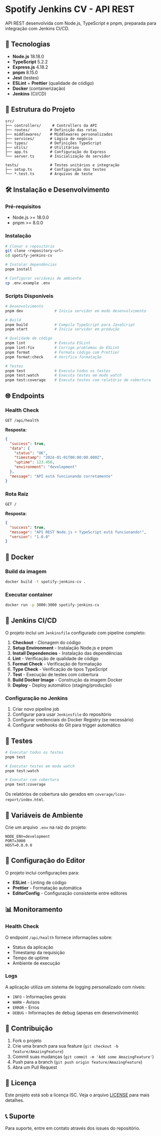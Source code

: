 # Spotify Jenkins CV - API REST

API REST desenvolvida com Node.js, TypeScript e pnpm, preparada para integração com Jenkins CI/CD.

## 🚀 Tecnologias

- **Node.js** 18.18.0
- **TypeScript** 5.2.2
- **Express.js** 4.18.2
- **pnpm** 8.15.0
- **Jest** (testes)
- **ESLint** + **Prettier** (qualidade de código)
- **Docker** (containerização)
- **Jenkins** (CI/CD)

## 📁 Estrutura do Projeto

```
src/
├── controllers/     # Controllers da API
├── routes/         # Definição das rotas
├── middlewares/    # Middlewares personalizados
├── services/       # Lógica de negócio
├── types/          # Definições TypeScript
├── utils/          # Utilitários
├── app.ts          # Configuração do Express
└── server.ts       # Inicialização do servidor

tests/              # Testes unitários e integração
├── setup.ts        # Configuração dos testes
└── *.test.ts       # Arquivos de teste
```

## 🛠️ Instalação e Desenvolvimento

### Pré-requisitos

- Node.js >= 18.0.0
- pnpm >= 8.0.0

### Instalação

```bash
# Clonar o repositório
git clone <repository-url>
cd spotify-jenkins-cv

# Instalar dependências
pnpm install

# Configurar variáveis de ambiente
cp .env.example .env
```

### Scripts Disponíveis

```bash
# Desenvolvimento
pnpm dev              # Inicia servidor em modo desenvolvimento

# Build
pnpm build            # Compila TypeScript para JavaScript
pnpm start            # Inicia servidor em produção

# Qualidade de código
pnpm lint             # Executa ESLint
pnpm lint:fix         # Corrige problemas do ESLint
pnpm format           # Formata código com Prettier
pnpm format:check     # Verifica formatação

# Testes
pnpm test             # Executa todos os testes
pnpm test:watch       # Executa testes em modo watch
pnpm test:coverage    # Executa testes com relatório de cobertura
```

## 🌐 Endpoints

### Health Check

```http
GET /api/health
```

**Resposta:**
```json
{
  "success": true,
  "data": {
    "status": "OK",
    "timestamp": "2024-01-01T00:00:00.000Z",
    "uptime": 123.456,
    "environment": "development"
  },
  "message": "API está funcionando corretamente"
}
```

### Rota Raiz

```http
GET /
```

**Resposta:**
```json
{
  "success": true,
  "message": "API REST Node.js + TypeScript está funcionando!",
  "version": "1.0.0"
}
```

## 🐳 Docker

### Build da imagem

```bash
docker build -t spotify-jenkins-cv .
```

### Executar container

```bash
docker run -p 3000:3000 spotify-jenkins-cv
```

## 🔄 Jenkins CI/CD

O projeto inclui um `Jenkinsfile` configurado com pipeline completo:

1. **Checkout** - Clonagem do código
2. **Setup Environment** - Instalação Node.js e pnpm
3. **Install Dependencies** - Instalação das dependências
4. **Lint** - Verificação de qualidade de código
5. **Format Check** - Verificação de formatação
6. **Type Check** - Verificação de tipos TypeScript
7. **Test** - Execução de testes com cobertura
8. **Build Docker Image** - Construção da imagem Docker
9. **Deploy** - Deploy automático (staging/produção)

### Configuração no Jenkins

1. Criar novo pipeline job
2. Configurar para usar `Jenkinsfile` do repositório
3. Configurar credenciais do Docker Registry (se necessário)
4. Configurar webhooks do Git para trigger automático

## 🧪 Testes

```bash
# Executar todos os testes
pnpm test

# Executar testes em modo watch
pnpm test:watch

# Executar com cobertura
pnpm test:coverage
```

Os relatórios de cobertura são gerados em `coverage/lcov-report/index.html`.

## 📝 Variáveis de Ambiente

Crie um arquivo `.env` na raiz do projeto:

```env
NODE_ENV=development
PORT=3000
HOST=0.0.0.0
```

## 🔧 Configuração do Editor

O projeto inclui configurações para:

- **ESLint** - Linting de código
- **Prettier** - Formatação automática
- **EditorConfig** - Configuração consistente entre editores

## 📊 Monitoramento

### Health Check

O endpoint `/api/health` fornece informações sobre:

- Status da aplicação
- Timestamp da requisição
- Tempo de uptime
- Ambiente de execução

### Logs

A aplicação utiliza um sistema de logging personalizado com níveis:

- `INFO` - Informações gerais
- `WARN` - Avisos
- `ERROR` - Erros
- `DEBUG` - Informações de debug (apenas em desenvolvimento)

## 🤝 Contribuição

1. Fork o projeto
2. Crie uma branch para sua feature (`git checkout -b feature/AmazingFeature`)
3. Commit suas mudanças (`git commit -m 'Add some AmazingFeature'`)
4. Push para a branch (`git push origin feature/AmazingFeature`)
5. Abra um Pull Request

## 📄 Licença

Este projeto está sob a licença ISC. Veja o arquivo [LICENSE](LICENSE) para mais detalhes.

## 📞 Suporte

Para suporte, entre em contato através dos issues do repositório.
